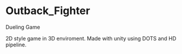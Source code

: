 # Outback_Fighter
Dueling Game

2D style game in 3D enviroment. Made with unity using DOTS and HD pipeline.
